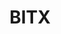 ---
title: "BITX"
content: "Bitx is a website that collects information on more than 80+ cryptocurrencies. A website specialized in searching the exchange prices, price change so far and 24h volume."
linkb: "https://www.behance.net/gallery/156476715/ASTRA-Channel"
linkg: "https://github.com/roritopra/bitx-cryptocurrencies"
linkp: "https://bitx-cryptocurrencies.vercel.app/home-en.html"
tags: ["HTML", "CSS", "JavaScript", "Figma", "Photoshop"]
---